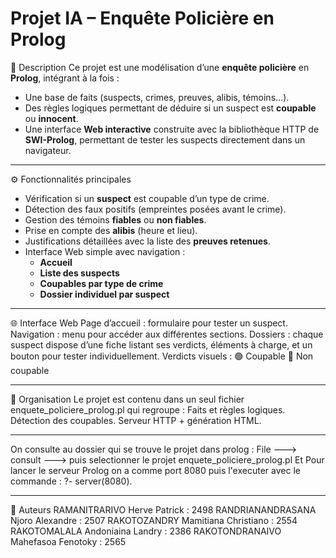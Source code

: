 # Projet IA – Enquête Policière en Prolog

📌 Description
Ce projet est une modélisation d’une **enquête policière** en **Prolog**, intégrant à la fois :
- Une base de faits (suspects, crimes, preuves, alibis, témoins…).
- Des règles logiques permettant de déduire si un suspect est **coupable** ou **innocent**.
- Une interface **Web interactive** construite avec la bibliothèque HTTP de **SWI-Prolog**, permettant de tester les suspects directement dans un navigateur.

---
⚙️ Fonctionnalités principales
- Vérification si un **suspect** est coupable d’un type de crime.
- Détection des faux positifs (empreintes posées avant le crime).
- Gestion des témoins **fiables** ou **non fiables**.
- Prise en compte des **alibis** (heure et lieu).
- Justifications détaillées avec la liste des **preuves retenues**.
- Interface Web simple avec navigation :
  - **Accueil**
  - **Liste des suspects**
  - **Coupables par type de crime**
  - **Dossier individuel par suspect**

---
🌐 Interface Web
Page d’accueil : formulaire pour tester un suspect.
Navigation : menu pour accéder aux différentes sections.
Dossiers : chaque suspect dispose d’une fiche listant ses verdicts, éléments à charge, et un bouton pour tester individuellement.
Verdicts visuels :
🟢 Coupable
🔴 Non coupable

---
📂 Organisation
Le projet est contenu dans un seul fichier enquete_policiere_prolog.pl qui regroupe :
Faits et règles logiques.
Détection des coupables.
Serveur HTTP + génération HTML.

---
On consulte  au  dossier  qui  se  trouve  le  projet dans prolog : File ---> consult ---> puis  selectionner le  projet enquete_policiere_prolog.pl 
Et Pour  lancer  le  serveur Prolog on a  comme  port 8080 puis  l'executer avec  le  commande : ?- server(8080). 

---
👥 Auteurs 
RAMANITRARIVO Herve Patrick : 2498 
RANDRIANANDRASANA Njoro Alexandre : 2507
RAKOTOZANDRY Mamitiana Christiano : 2554
RAKOTOMALALA Andoniaina Landry : 2386
RAKOTONDRANAIVO Mahefasoa Fenotoky : 2565 
